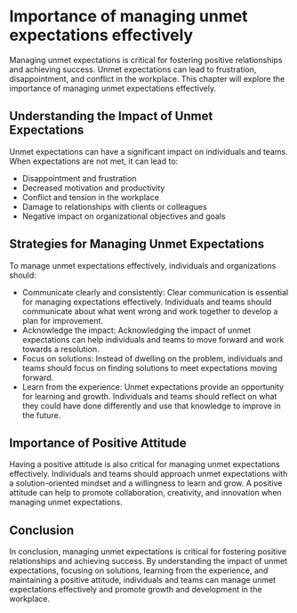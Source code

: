 Importance of managing unmet expectations effectively
=============================================================================================

Managing unmet expectations is critical for fostering positive relationships and achieving success. Unmet expectations can lead to frustration, disappointment, and conflict in the workplace. This chapter will explore the importance of managing unmet expectations effectively.

Understanding the Impact of Unmet Expectations
----------------------------------------------

Unmet expectations can have a significant impact on individuals and teams. When expectations are not met, it can lead to:

* Disappointment and frustration
* Decreased motivation and productivity
* Conflict and tension in the workplace
* Damage to relationships with clients or colleagues
* Negative impact on organizational objectives and goals

Strategies for Managing Unmet Expectations
------------------------------------------

To manage unmet expectations effectively, individuals and organizations should:

* Communicate clearly and consistently: Clear communication is essential for managing expectations effectively. Individuals and teams should communicate about what went wrong and work together to develop a plan for improvement.
* Acknowledge the impact: Acknowledging the impact of unmet expectations can help individuals and teams to move forward and work towards a resolution.
* Focus on solutions: Instead of dwelling on the problem, individuals and teams should focus on finding solutions to meet expectations moving forward.
* Learn from the experience: Unmet expectations provide an opportunity for learning and growth. Individuals and teams should reflect on what they could have done differently and use that knowledge to improve in the future.

Importance of Positive Attitude
-------------------------------

Having a positive attitude is also critical for managing unmet expectations effectively. Individuals and teams should approach unmet expectations with a solution-oriented mindset and a willingness to learn and grow. A positive attitude can help to promote collaboration, creativity, and innovation when managing unmet expectations.

Conclusion
----------

In conclusion, managing unmet expectations is critical for fostering positive relationships and achieving success. By understanding the impact of unmet expectations, focusing on solutions, learning from the experience, and maintaining a positive attitude, individuals and teams can manage unmet expectations effectively and promote growth and development in the workplace.
